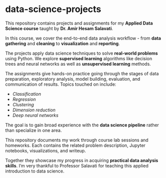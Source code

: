 # data-science-projects
This repository contains projects and assignments for my **Applied Data Science course** taught by **Dr. Amir Hesam Salavati**.

In this course, we cover the end-to-end data analysis workflow - from **data gathering** and **cleaning** to **visualization** and **reporting**.

The projects apply data science techniques to solve **real-world problems** using Python. We explore **supervised learning** algorithms like decision trees and neural networks as well as **unsupervised learning** methods.

The assignments give hands-on practice going through the stages of data preparation, exploratory analysis, model building, evaluation, and communication of results. Topics touched on include:

- *Classification*
- *Regression*
- *Clustering*
- *Dimension reduction*
- *Deep neural networks*

The goal is to gain broad experience with the **data science pipeline** rather than specialize in one area.

This repository documents my work through course lab sessions and homeworks. Each contains the related problem description, Jupyter notebooks, visualizations, and writeup.

Together they showcase my progress in acquiring **practical data analysis skills**. I’m very thankful to Professor Salavati for teaching this applied introduction to data science.


